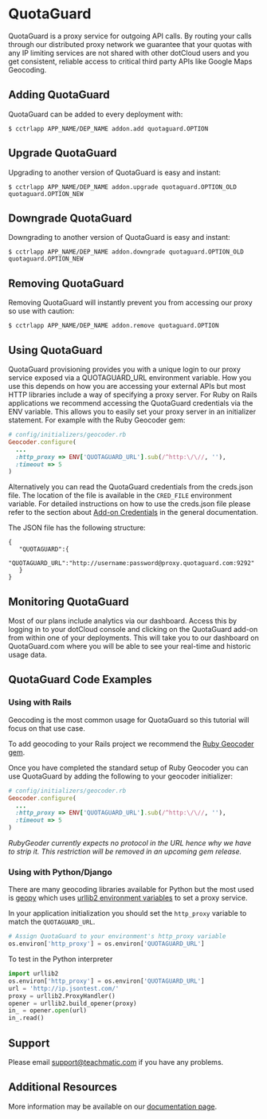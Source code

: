 # QuotaGuard

QuotaGuard is a proxy service for outgoing API calls. By routing your calls through our distributed proxy network we guarantee that your quotas with any IP limiting services are not shared with other dotCloud users and you get consistent, reliable access to critical third party APIs like Google Maps Geocoding.

## Adding QuotaGuard

QuotaGuard can be added to every deployment with:

~~~
$ cctrlapp APP_NAME/DEP_NAME addon.add quotaguard.OPTION
~~~

## Upgrade QuotaGuard

Upgrading to another version of QuotaGuard is easy and instant:

~~~
$ cctrlapp APP_NAME/DEP_NAME addon.upgrade quotaguard.OPTION_OLD quotaguard.OPTION_NEW
~~~

## Downgrade QuotaGuard

Downgrading to another version of QuotaGuard is easy and instant:

~~~
$ cctrlapp APP_NAME/DEP_NAME addon.downgrade quotaguard.OPTION_OLD quotaguard.OPTION_NEW
~~~

## Removing QuotaGuard

Removing QuotaGuard will instantly prevent you from accessing our proxy so use with caution:

~~~
$ cctrlapp APP_NAME/DEP_NAME addon.remove quotaguard.OPTION
~~~

## Using QuotaGuard

QuotaGuard provisioning provides you with a unique login to our proxy service exposed via a QUOTAGUARD_URL environment variable. How you use this depends on how you are accessing your external APIs but most HTTP libraries include a way of specifying a proxy server. For Ruby on Rails applications we recommend accessing the QuotaGuard credentials via the ENV variable. This allows you to easily set your proxy server in an initializer statement. For example with the Ruby Geocoder gem:
~~~ruby
# config/initializers/geocoder.rb
Geocoder.configure(
  ...
  :http_proxy => ENV['QUOTAGUARD_URL'].sub(/^http:\/\//, ''),
  :timeout => 5
)
~~~

Alternatively you can read the QuotaGuard credentials from the creds.json file. The location of the file is available in the `CRED_FILE` environment variable. For detailed instructions on how to use the creds.json file please refer to the section about [Add-on Credentials](https://www.cloudcontrol.com/dev-center/Platform%20Documentation#add-ons) in the general documentation.

The JSON file has the following structure:

~~~
{
   "QUOTAGUARD":{
      "QUOTAGUARD_URL":"http://username:password@proxy.quotaguard.com:9292"
   }
}
~~~
## Monitoring QuotaGuard

Most of our plans include analytics via our dashboard. Access this by logging in to your dotCloud console and clicking on the QuotaGuard add-on from within one of your deployments. This will take you to our dashboard on QuotaGuard.com where you will be able to see your real-time and historic usage data.

## QuotaGuard Code Examples
### Using with Rails
Geocoding is the most common usage for QuotaGuard so this tutorial will focus on that use case.

To add geocoding to your Rails project we recommend the [Ruby Geocoder gem](http://www.rubygeocoder.com/).

Once you have completed the standard setup of Ruby Geocoder you can use QuotaGuard by adding the following to your geocoder initializer:

~~~ruby
# config/initializers/geocoder.rb
Geocoder.configure(
  ...
  :http_proxy => ENV['QUOTAGUARD_URL'].sub(/^http:\/\//, ''),
  :timeout => 5
)
~~~
_RubyGeoder currently expects no protocol in the URL hence why we have to strip it. This restriction will be removed in an upcoming gem release._

### Using with Python/Django
There are many geocoding libraries available for Python but the most used is [geopy](https://github.com/geopy/geopy) which uses [urllib2 environment variables](http://docs.python.org/2.4/lib/urllib2-examples.html) to set a proxy service.

In your application initialization you should set the `http_proxy` variable to match the `QUOTAGUARD_URL`.

~~~python
# Assign QuotaGuard to your environment's http_proxy variable
os.environ['http_proxy'] = os.environ['QUOTAGUARD_URL']
~~~

To test in the Python interpreter

~~~python
import urllib2
os.environ['http_proxy'] = os.environ['QUOTAGUARD_URL']
url = 'http://ip.jsontest.com/'
proxy = urllib2.ProxyHandler()
opener = urllib2.build_opener(proxy)
in_ = opener.open(url)
in_.read()
~~~
## Support
Please email [support@teachmatic.com](mailto:support@teachmatic.com) if you have any problems.

## Additional Resources
More information may be available on our [documentation page](https://www.quotaguard.com/docs).
